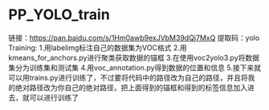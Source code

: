 # PP_YOLO_train
链接：https://pan.baidu.com/s/1Hm0awb9exJVbM39dQj7MxQ 
提取码：yolo 
Training:
1.用labelimg标注自己的数据集为VOC格式
2.用kmeans_for_anchors.py进行聚类获取数据的锚框
3.在使用voc2yolo3.py将数据集分为训练集和测试集
4.用voc_annotation.py得到数据的位置和信息
5.接下来就可以用trains.py进行训练了，不过要将代码中的路径改为自己的路径，并且将我的绝对路径改为你自己的绝对路径，把上面得到的锚框和得到的标签信息加入进去，就可以进行训练了
